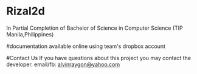 # Rizal2d
In Partial Completion of Bachelor of Science in Computer Science (TIP Manila,Philippines)

#documentation
available online using team's dropbox account

#Contact Us
If you have questions about this project you may contact the developer.
email/fb: alvinraygon@yahoo.com
